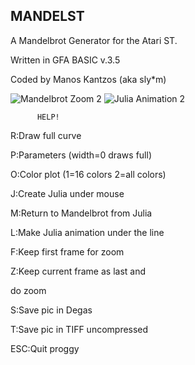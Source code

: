 MANDELST
-------

A Mandelbrot Generator for the Atari ST.

Written in GFA BASIC v.3.5

Coded by Manos Kantzos (aka sly*m)

![Mandelbrot Zoom
2](http://mixanourgio.com/images/MANDELSTMandelZoom.gif)  ![Julia Animation
2](http://mixanourgio.com/images/MANDELSTJuliaAnimation.gif)


          HELP!

R:Draw full curve

P:Parameters (width=0 draws full)

O:Color plot (1=16 colors 2=all colors)

J:Create Julia under mouse 

M:Return to Mandelbrot from Julia

L:Make Julia animation under the line

F:Keep first frame for zoom 

Z:Keep current frame as last and

  do zoom

S:Save pic in Degas

T:Save pic in TIFF uncompressed

ESC:Quit proggy
